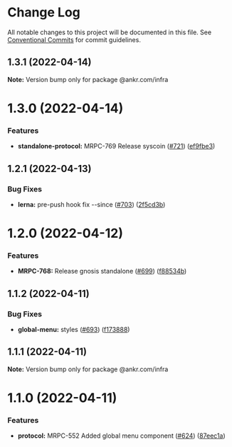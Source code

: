 # Change Log

All notable changes to this project will be documented in this file.
See [Conventional Commits](https://conventionalcommits.org) for commit guidelines.

## 1.3.1 (2022-04-14)

**Note:** Version bump only for package @ankr.com/infra





# 1.3.0 (2022-04-14)


### Features

* **standalone-protocol:** MRPC-769 Release syscoin ([#721](https://github.com/Ankr-network/ankr-web/issues/721)) ([ef9fbe3](https://github.com/Ankr-network/ankr-web/commit/ef9fbe353ca56197886ee2738e22350252e5342a))





## 1.2.1 (2022-04-13)


### Bug Fixes

* **lerna:** pre-push hook fix --since ([#703](https://github.com/Ankr-network/ankr-web/issues/703)) ([2f5cd3b](https://github.com/Ankr-network/ankr-web/commit/2f5cd3bd253f27fea402a880b56eb7c25c162fab))





# 1.2.0 (2022-04-12)


### Features

* **MRPC-768:** Release gnosis standalone ([#699](https://github.com/Ankr-network/ankr-web/issues/699)) ([f88534b](https://github.com/Ankr-network/ankr-web/commit/f88534b9fc93d1e101d2e52ce546bd8a0b217ef3))





## 1.1.2 (2022-04-11)


### Bug Fixes

* **global-menu:** styles ([#693](https://github.com/Ankr-network/ankr-web/issues/693)) ([f173888](https://github.com/Ankr-network/ankr-web/commit/f173888f9553a34f59d3d25ecd5fe42294f9bf63))





## 1.1.1 (2022-04-11)

**Note:** Version bump only for package @ankr.com/infra





# 1.1.0 (2022-04-11)


### Features

* **protocol:** MRPC-552 Added global menu component ([#624](https://github.com/Ankr-network/ankr-web/issues/624)) ([87eec1a](https://github.com/Ankr-network/ankr-web/commit/87eec1a7f3ae36b4b9178cb33260915f58db5536))
